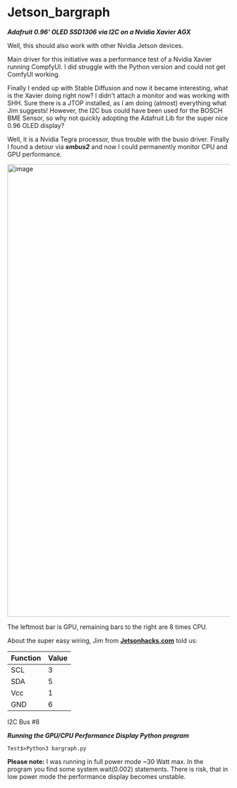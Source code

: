 # Jetson_bargraph

***Adafruit 0.96' OLED SSD1306 via I2C on a Nvidia Xavier AGX***

Well, this should also work with other Nvidia Jetson devices.

Main driver for this initiative was a performance test of a Nvidia Xavier running CompfyUI. I did struggle with the Python version and could not get ComfyUI working.

Finally I ended up with Stable Diffusion and now it became interesting, what is the Xavier doing right now? I didn't attach a monitor and was working with SHH. Sure there is a JTOP installed, as I am doing (almost) everything what Jim suggests!
However, the I2C bus could have been used for the BOSCH BME Sensor, so why not quickly adopting the Adafruit Lib for the super nice 0.96 OLED display?

Well, it is a Nvidia Tegra processor, thus trouble with the busio driver.
Finally I found a detour via ***smbus2*** and now I could permanently monitor CPU and GPU performance.

<img width="1025" alt="image" src="https://github.com/user-attachments/assets/b736886c-76a0-447f-b40b-1ef2ab7dc13f" />

The leftmost bar is GPU, remaining bars to the right are 8 times CPU.

About the super easy wiring, Jim from **[Jetsonhacks.com](https://jetsonhacks.com/2018/10/23/i2c-nvidia-jetson-agx-xavier-developer-kit/)** told us:

| Function | Value |
|----------|----------|
| SCL   | 3   |
| SDA   | 5   |
| Vcc   | 1   |
| GND   | 6   |

I2C Bus #8


***Running the GPU/CPU Performance Display Python program***

```Test$>Python3 bargraph.py```

**Please note:** I was running in full power mode ~30 Watt max.
In the program you find some system.wait(0.002) statements.
There is risk, that in low power mode the performance display becomes unstable.
